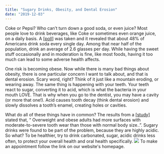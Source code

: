 ```yaml
---
title: "Sugary Drinks, Obesity, and Dental Erosion"
date: "2019-12-03"
---
```


Coke or Pepsi? Who can’t turn down a good soda, or even juice? Most people love to drink beverages, like Coke or sometimes even orange juice, on a daily basis. A \[[poll](https://link.springer.com/article/10.1007/s00784-019-03079-5#enumeration)\] was taken and it revealed that about 48% of Americans drink soda every single day. Among that near half of the population, drink an average of 2.6 glasses per day. While having the sweet stuff occasionally and in moderation is fine, like most foods, having it too much can lead to some adverse health affects.

One risk is becoming obese. Now while there is many bad things about obesity, there is one particular concern I want to talk about, and that is dental erosion. Scary word, right? Think of it just like a mountain eroding, or wearing away. The same thing is happening with your teeth. Your teeth react to sugar, converting it to acid, which is what the bacteria in your mouth LOVE. That is why when you go to the dentist, you may have a cavity (or more that one!). Acid causes tooth decay (think dental erosion) and slowly dissolves a tooth’s enamel, creating holes or cavities.

What do all of these things have in common? The results from a [\[study\]](http://(https://link.springer.com/article/10.1007/s00784-019-03079-5#enumeration)) stated that, “ Overweight and obese adults had more surfaces with moderate-to-severe tooth wear than those with normal body size..”. Sugary drinks were found to be part of the problem, because they are highly acidic. So what? To be healthier, try to drink carbonated, sugar, acidic drinks less often, to protect your overall health and oral health specifically. ![](/images/soda-1024x1024.jpg) To make an appointment follow the link on our website's homepage.
